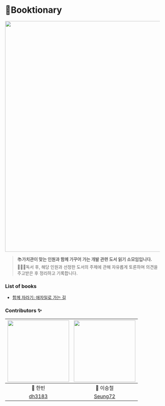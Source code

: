 # 📓Booktionary
<img src="https://user-images.githubusercontent.com/83414134/200843446-1b4335d6-29a5-4f66-b94f-421c413e2553.png" width="750">

> 📚**가치관이 맞는 인원과 함께 가꾸어 가는 개발 관련 도서 읽기 소모임입니다.**<br>
> 🙋🏻‍♂️독서 후, 해당 인원과 선정한 도서의 주제에 관해 자유롭게 토론하며 의견을 주고받은 후 정리하고 기록합니다.

### List of books
* [함께 자라기: 애자일로 가는 길](https://github.com/dh3183/Booktionary/tree/main/함께%20자라기)

### Contributors ✨
|<img src="https://user-images.githubusercontent.com/83414134/200749946-60b29c4c-0a25-4b0f-9fa5-4dd1b359468a.jpeg" width="200" height="200">|<img src="https://user-images.githubusercontent.com/83414134/200756189-f14585e8-7286-4151-89ab-28c44090900a.jpeg" width="200" height="200">|
|:---:|:---:|
|🐥 한빈| 🐳 이승철|
|[dh3183](https://github.com/dh3183)|[Seung72](https://github.com/Seung72)
